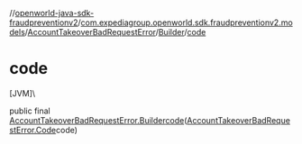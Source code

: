 //[openworld-java-sdk-fraudpreventionv2](../../../../index.md)/[com.expediagroup.openworld.sdk.fraudpreventionv2.models](../../index.md)/[AccountTakeoverBadRequestError](../index.md)/[Builder](index.md)/[code](code.md)

# code

[JVM]\

public final [AccountTakeoverBadRequestError.Builder](index.md)[code](code.md)([AccountTakeoverBadRequestError.Code](../-code/index.md)code)
